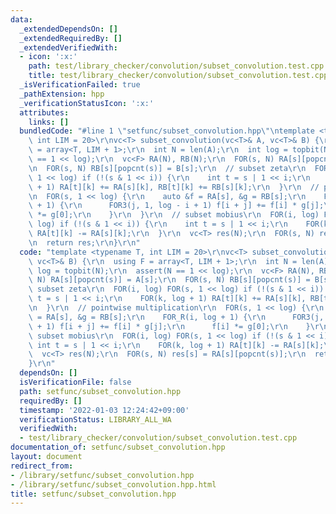 ```yaml
---
data:
  _extendedDependsOn: []
  _extendedRequiredBy: []
  _extendedVerifiedWith:
  - icon: ':x:'
    path: test/library_checker/convolution/subset_convolution.test.cpp
    title: test/library_checker/convolution/subset_convolution.test.cpp
  _isVerificationFailed: true
  _pathExtension: hpp
  _verificationStatusIcon: ':x:'
  attributes:
    links: []
  bundledCode: "#line 1 \"setfunc/subset_convolution.hpp\"\ntemplate <typename T,\
    \ int LIM = 20>\r\nvc<T> subset_convolution(vc<T>& A, vc<T>& B) {\r\n  using F\
    \ = array<T, LIM + 1>;\r\n  int N = len(A);\r\n  int log = topbit(N);\r\n  assert(N\
    \ == 1 << log);\r\n  vc<F> RA(N), RB(N);\r\n  FOR(s, N) RA[s][popcnt(s)] = A[s];\r\
    \n  FOR(s, N) RB[s][popcnt(s)] = B[s];\r\n  // subset zeta\r\n  FOR(i, log) FOR(s,\
    \ 1 << log) if (!(s & 1 << i)) {\r\n    int t = s | 1 << i;\r\n    FOR(k, log\
    \ + 1) RA[t][k] += RA[s][k], RB[t][k] += RB[s][k];\r\n  }\r\n  // pointwise multiplication\r\
    \n  FOR(s, 1 << log) {\r\n    auto &f = RA[s], &g = RB[s];\r\n    FOR_R(i, log\
    \ + 1) {\r\n      FOR3(j, 1, log - i + 1) f[i + j] += f[i] * g[j];\r\n      f[i]\
    \ *= g[0];\r\n    }\r\n  }\r\n  // subset mobius\r\n  FOR(i, log) FOR(s, 1 <<\
    \ log) if (!(s & 1 << i)) {\r\n    int t = s | 1 << i;\r\n    FOR(k, log + 1)\
    \ RA[t][k] -= RA[s][k];\r\n  }\r\n  vc<T> res(N);\r\n  FOR(s, N) res[s] = RA[s][popcnt(s)];\r\
    \n  return res;\r\n}\r\n"
  code: "template <typename T, int LIM = 20>\r\nvc<T> subset_convolution(vc<T>& A,\
    \ vc<T>& B) {\r\n  using F = array<T, LIM + 1>;\r\n  int N = len(A);\r\n  int\
    \ log = topbit(N);\r\n  assert(N == 1 << log);\r\n  vc<F> RA(N), RB(N);\r\n  FOR(s,\
    \ N) RA[s][popcnt(s)] = A[s];\r\n  FOR(s, N) RB[s][popcnt(s)] = B[s];\r\n  //\
    \ subset zeta\r\n  FOR(i, log) FOR(s, 1 << log) if (!(s & 1 << i)) {\r\n    int\
    \ t = s | 1 << i;\r\n    FOR(k, log + 1) RA[t][k] += RA[s][k], RB[t][k] += RB[s][k];\r\
    \n  }\r\n  // pointwise multiplication\r\n  FOR(s, 1 << log) {\r\n    auto &f\
    \ = RA[s], &g = RB[s];\r\n    FOR_R(i, log + 1) {\r\n      FOR3(j, 1, log - i\
    \ + 1) f[i + j] += f[i] * g[j];\r\n      f[i] *= g[0];\r\n    }\r\n  }\r\n  //\
    \ subset mobius\r\n  FOR(i, log) FOR(s, 1 << log) if (!(s & 1 << i)) {\r\n   \
    \ int t = s | 1 << i;\r\n    FOR(k, log + 1) RA[t][k] -= RA[s][k];\r\n  }\r\n\
    \  vc<T> res(N);\r\n  FOR(s, N) res[s] = RA[s][popcnt(s)];\r\n  return res;\r\n\
    }\r\n"
  dependsOn: []
  isVerificationFile: false
  path: setfunc/subset_convolution.hpp
  requiredBy: []
  timestamp: '2022-01-03 12:24:42+09:00'
  verificationStatus: LIBRARY_ALL_WA
  verifiedWith:
  - test/library_checker/convolution/subset_convolution.test.cpp
documentation_of: setfunc/subset_convolution.hpp
layout: document
redirect_from:
- /library/setfunc/subset_convolution.hpp
- /library/setfunc/subset_convolution.hpp.html
title: setfunc/subset_convolution.hpp
---
```

